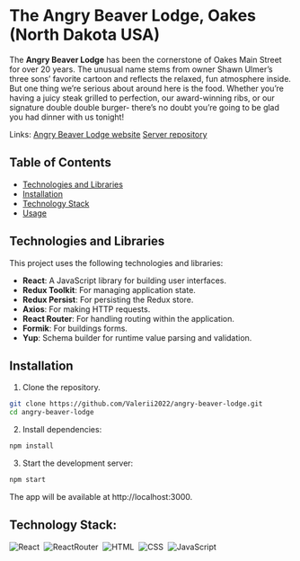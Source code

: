 # The Angry Beaver Lodge, Oakes (North Dakota USA)

The **Angry Beaver Lodge** has been the cornerstone of Oakes Main Street for
over 20 years. The unusual name stems from owner Shawn Ulmer’s three sons’
favorite cartoon and reflects the relaxed, fun atmosphere inside. But one thing
we’re serious about around here is the food. Whether you’re having a juicy steak
grilled to perfection, our award-winning ribs, or our signature double double
burger- there’s no doubt you’re going to be glad you had dinner with us tonight!

Links: [Angry Beaver Lodge website](https://angry-beaver-lodge.vercel.app/)
[Server repository](https://github.com/Valerii2022/angry-beaver-oakes-BE)

## Table of Contents

- [Technologies and Libraries](#technologies-and-libraries)
- [Installation](#installation)
- [Technology Stack](#technology-stack)
- [Usage](#usage)

## Technologies and Libraries

This project uses the following technologies and libraries:

- **React**: A JavaScript library for building user interfaces.
- **Redux Toolkit**: For managing application state.
- **Redux Persist**: For persisting the Redux store.
- **Axios**: For making HTTP requests.
- **React Router**: For handling routing within the application.
- **Formik**: For buildings forms.
- **Yup**: Schema builder for runtime value parsing and validation.

## Installation

1. Clone the repository.

```sh
git clone https://github.com/Valerii2022/angry-beaver-lodge.git
cd angry-beaver-lodge
```

2. Install dependencies:

```sh
npm install
```

3. Start the development server:

```sh
npm start
```

The app will be available at http://localhost:3000.

## Technology Stack:

![React](https://img.shields.io/badge/-React-05122A?style=flat&logo=react)&nbsp;
![ReactRouter](https://img.shields.io/badge/-ReactRouter-05122A?style=flat&logo=ReactRouter)&nbsp;
![HTML](https://img.shields.io/badge/-HTML-05122A?style=flat&logo=HTML5)&nbsp;
![CSS](https://img.shields.io/badge/-CSS-05122A?style=flat&logo=CSS3&logoColor=1572B6)&nbsp;
![JavaScript](https://img.shields.io/badge/-JavaScript-05122A?style=flat&logo=javascript)&nbsp;
